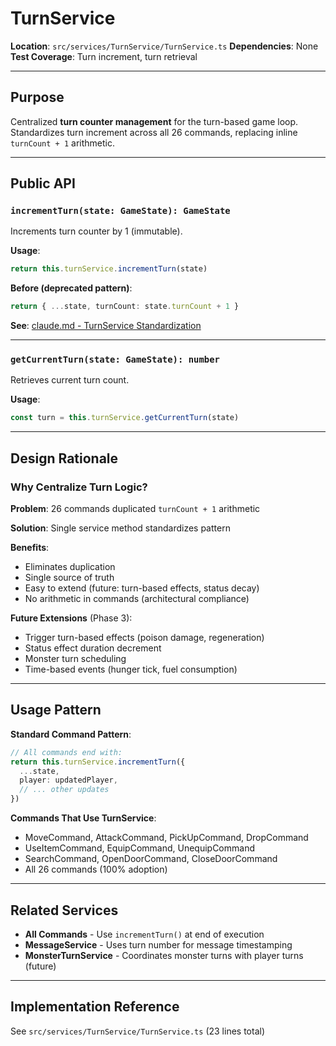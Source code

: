 # TurnService

**Location**: `src/services/TurnService/TurnService.ts`
**Dependencies**: None
**Test Coverage**: Turn increment, turn retrieval

---

## Purpose

Centralized **turn counter management** for the turn-based game loop. Standardizes turn increment across all 26 commands, replacing inline `turnCount + 1` arithmetic.

---

## Public API

### `incrementTurn(state: GameState): GameState`
Increments turn counter by 1 (immutable).

**Usage**:
```typescript
return this.turnService.incrementTurn(state)
```

**Before (deprecated pattern)**:
```typescript
return { ...state, turnCount: state.turnCount + 1 }
```

**See**: [claude.md - TurnService Standardization](../claude.md#6-real-example-turnservice-standardization-fixed-in-commit-1902d9c)

---

### `getCurrentTurn(state: GameState): number`
Retrieves current turn count.

**Usage**:
```typescript
const turn = this.turnService.getCurrentTurn(state)
```

---

## Design Rationale

### Why Centralize Turn Logic?

**Problem**: 26 commands duplicated `turnCount + 1` arithmetic

**Solution**: Single service method standardizes pattern

**Benefits**:
- Eliminates duplication
- Single source of truth
- Easy to extend (future: turn-based effects, status decay)
- No arithmetic in commands (architectural compliance)

**Future Extensions** (Phase 3):
- Trigger turn-based effects (poison damage, regeneration)
- Status effect duration decrement
- Monster turn scheduling
- Time-based events (hunger tick, fuel consumption)

---

## Usage Pattern

**Standard Command Pattern**:
```typescript
// All commands end with:
return this.turnService.incrementTurn({
  ...state,
  player: updatedPlayer,
  // ... other updates
})
```

**Commands That Use TurnService**:
- MoveCommand, AttackCommand, PickUpCommand, DropCommand
- UseItemCommand, EquipCommand, UnequipCommand
- SearchCommand, OpenDoorCommand, CloseDoorCommand
- All 26 commands (100% adoption)

---

## Related Services

- **All Commands** - Use `incrementTurn()` at end of execution
- **MessageService** - Uses turn number for message timestamping
- **MonsterTurnService** - Coordinates monster turns with player turns (future)

---

## Implementation Reference

See `src/services/TurnService/TurnService.ts` (23 lines total)
